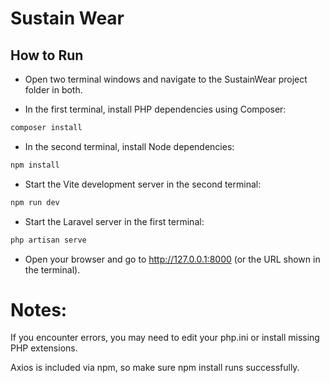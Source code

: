 # Sustain Wear
## How to Run

- Open two terminal windows and navigate to the SustainWear project folder in both.

- In the first terminal, install PHP dependencies using Composer:
```bash
composer install
```
- In the second terminal, install Node dependencies:

```bash
npm install
```
- Start the Vite development server in the second terminal:

```bash
npm run dev
```
- Start the Laravel server in the first terminal:

```bash
php artisan serve
```
- Open your browser and go to http://127.0.0.1:8000 (or the URL shown in the terminal).

# Notes:

If you encounter errors, you may need to edit your php.ini or install missing PHP extensions.

Axios is included via npm, so make sure npm install runs successfully.
